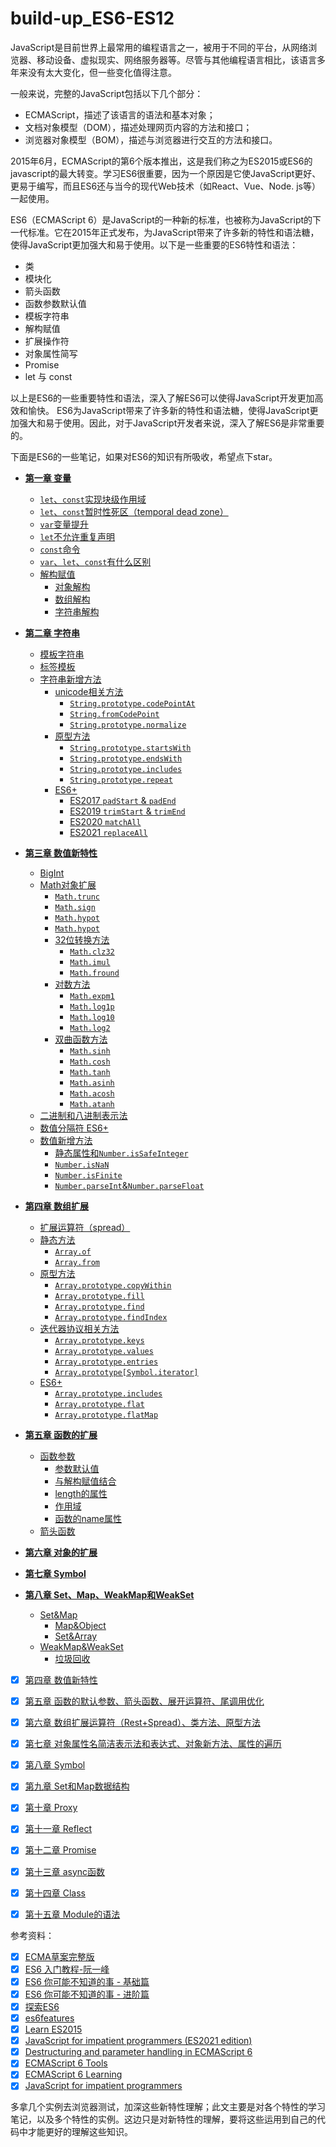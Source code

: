 # build-up_ES6-ES12  

JavaScript是目前世界上最常用的编程语言之一，被用于不同的平台，从网络浏览器、移动设备、虚拟现实、网络服务器等。尽管与其他编程语言相比，该语言多年来没有太大变化，但一些变化值得注意。  

一般来说，完整的JavaScript包括以下几个部分：  
* ECMAScript，描述了该语言的语法和基本对象；
* 文档对象模型（DOM），描述处理网页内容的方法和接口；
* 浏览器对象模型（BOM），描述与浏览器进行交互的方法和接口。

2015年6月，ECMAScript的第6个版本推出，这是我们称之为ES2015或ES6的javascript的最大转变。学习ES6很重要，因为一个原因是它使JavaScript更好、更易于编写，而且ES6还与当今的现代Web技术（如React、Vue、Node. js等）一起使用。

ES6（ECMAScript 6）是JavaScript的一种新的标准，也被称为JavaScript的下一代标准。它在2015年正式发布，为JavaScript带来了许多新的特性和语法糖，使得JavaScript更加强大和易于使用。以下是一些重要的ES6特性和语法：

* 类
* 模块化
* 箭头函数
* 函数参数默认值
* 模板字符串
* 解构赋值
* 扩展操作符
* 对象属性简写
* Promise
* let 与 const

以上是ES6的一些重要特性和语法，深入了解ES6可以使得JavaScript开发更加高效和愉快。 ES6为JavaScript带来了许多新的特性和语法糖，使得JavaScript更加强大和易于使用。因此，对于JavaScript开发者来说，深入了解ES6是非常重要的。

下面是ES6的一些笔记，如果对ES6的知识有所吸收，希望点下star。

* **[第一章 变量](https://github.com/yihan12/build-up_ES6/blob/main/variable/README.md)**
  * [`let`、`const`实现块级作用域](https://github.com/yihan12/build-up_ES6/blob/main/variable#块级作用域)
  * [`let`、`const`暂时性死区（temporal dead zone）](https://github.com/yihan12/build-up_ES6/blob/main/variable#TDZ)
  * [`var`变量提升](https://github.com/yihan12/build-up_ES6/blob/main/variable#变量提升)
  * [`let`不允许重复声明](https://github.com/yihan12/build-up_ES6/blob/main/variable#不允许重复声明)
  * [`const`命令](https://github.com/yihan12/build-up_ES6/blob/main/variable#const命令)
  * [`var`、`let`、`const`有什么区别](https://github.com/yihan12/build-up_ES6/blob/main/variable#区别)
  * [解构赋值](https://github.com/yihan12/build-up_ES6/blob/main/variable/Destructuring.md)
    * [对象解构](https://github.com/yihan12/build-up_ES6/blob/main/variable/Destructuring.md#对象解构)
    * [数组解构](https://github.com/yihan12/build-up_ES6/blob/main/variable/Destructuring.md#数组解构)
    * [字符串解构](https://github.com/yihan12/build-up_ES6/blob/main/variable/Destructuring.md#字符串解构)
  
* **[第二章 字符串](https://github.com/yihan12/build-up_ES6/blob/main/strings/README.md)**
  * [模板字符串](https://github.com/yihan12/build-up_ES6/blob/main/strings#模板字符串)
  * [标签模板](https://github.com/yihan12/build-up_ES6/blob/main/strings#标签模板)
  * [字符串新增方法](https://github.com/yihan12/build-up_ES6/blob/main/strings/addition.md)
    * [unicode相关方法](https://github.com/yihan12/build-up_ES6/blob/main/strings/addition.md#unicode相关方法)  
      * [`String.prototype.codePointAt`](https://github.com/yihan12/build-up_ES6/blob/main/strings/addition.md#unicode相关方法) 
      * [`String.fromCodePoint`](https://github.com/yihan12/build-up_ES6/blob/main/strings/addition.md#unicode相关方法)
      * [`String.prototype.normalize`](https://github.com/yihan12/build-up_ES6/blob/main/strings/addition.md#unicode相关方法)
    * [原型方法](https://github.com/yihan12/build-up_ES6/blob/main/strings/addition.md#原型方法)
      * [`String.prototype.startsWith`](https://github.com/yihan12/build-up_ES6/blob/main/strings/addition.md#原型方法)
      * [`String.prototype.endsWith`](https://github.com/yihan12/build-up_ES6/blob/main/strings/addition.md#原型方法)
      * [`String.prototype.includes`](https://github.com/yihan12/build-up_ES6/blob/main/strings/addition.md#原型方法)
      * [`String.prototype.repeat`](https://github.com/yihan12/build-up_ES6/blob/main/strings/addition.md#原型方法)
    * [ES6+](https://github.com/yihan12/build-up_ES6/tree/main/strings/ES6+.md)
      * [ES2017 `padStart` & `padEnd`](https://github.com/yihan12/build-up_ES6/tree/main/strings/ES6+.md)
      * [ES2019 `trimStart` & `trimEnd`](https://github.com/yihan12/build-up_ES6/tree/main/strings/ES6+.md)
      * [ES2020 `matchAll`](https://github.com/yihan12/build-up_ES6/tree/main/strings/ES6+.md)
      * [ES2021 `replaceAll`](https://github.com/yihan12/build-up_ES6/tree/main/strings/ES6+.md)
       
  
* **[第三章 数值新特性](https://github.com/yihan12/build-up_ES6-ES12/blob/main/number/README.md)**
  * [BigInt](https://github.com/yihan12/build-up_ES6-ES12/blob/main/number#BigInt)
  * [Math对象扩展](https://github.com/yihan12/build-up_ES6-ES12/blob/main/number#Math对象扩展)
     * [`Math.trunc`](https://github.com/yihan12/build-up_ES6-ES12/blob/main/number#Math对象扩展)
     * [`Math.sign`](https://github.com/yihan12/build-up_ES6-ES12/blob/main/number#Math对象扩展)
     * [`Math.hypot`](https://github.com/yihan12/build-up_ES6-ES12/blob/main/number#Math对象扩展)
     * [`Math.hypot`](https://github.com/yihan12/build-up_ES6-ES12/blob/main/number#Math对象扩展)
     * [32位转换方法](https://github.com/yihan12/build-up_ES6-ES12/blob/main/number#Math对象扩展)
       * [`Math.clz32`](https://github.com/yihan12/build-up_ES6-ES12/blob/main/number#Math对象扩展)
       * [`Math.imul`](https://github.com/yihan12/build-up_ES6-ES12/blob/main/number#Math对象扩展)
       * [`Math.fround`](https://github.com/yihan12/build-up_ES6-ES12/blob/main/number#Math对象扩展)
     * [对数方法](https://github.com/yihan12/build-up_ES6-ES12/blob/main/number#Math对象扩展)
       * [`Math.expm1`](https://github.com/yihan12/build-up_ES6-ES12/blob/main/number#Math对象扩展)
       * [`Math.log1p`](https://github.com/yihan12/build-up_ES6-ES12/blob/main/number#Math对象扩展)
       * [`Math.log10`](https://github.com/yihan12/build-up_ES6-ES12/blob/main/number#Math对象扩展)
       * [`Math.log2`](https://github.com/yihan12/build-up_ES6-ES12/blob/main/number#Math对象扩展)
     * [双曲函数方法](https://github.com/yihan12/build-up_ES6-ES12/blob/main/number#Math对象扩展)
       * [`Math.sinh`](https://github.com/yihan12/build-up_ES6-ES12/blob/main/number#Math对象扩展)
       * [`Math.cosh`](https://github.com/yihan12/build-up_ES6-ES12/blob/main/number#Math对象扩展)
       * [`Math.tanh`](https://github.com/yihan12/build-up_ES6-ES12/blob/main/number#Math对象扩展)
       * [`Math.asinh`](https://github.com/yihan12/build-up_ES6-ES12/blob/main/number#Math对象扩展)
       * [`Math.acosh`](https://github.com/yihan12/build-up_ES6-ES12/blob/main/number#Math对象扩展)
       * [`Math.atanh`](https://github.com/yihan12/build-up_ES6-ES12/blob/main/number#Math对象扩展)
  * [二进制和八进制表示法](https://github.com/yihan12/build-up_ES6-ES12/blob/main/number#二进制和八进制表示法)
  * [数值分隔符 ES6+](https://github.com/yihan12/build-up_ES6-ES12/blob/main/number#数值分隔符)
  * [数值新增方法](https://github.com/yihan12/build-up_ES6-ES12/blob/main/number/addition.md)
    * [静态属性和`Number.isSafeInteger`](https://github.com/yihan12/build-up_ES6-ES12/blob/main/number/addition.md)
    * [`Number.isNaN`](https://github.com/yihan12/build-up_ES6-ES12/blob/main/number/addition.md)
    * [`Number.isFinite`](https://github.com/yihan12/build-up_ES6-ES12/blob/main/number/addition.md)
    * [`Number.parseInt`&`Number.parseFloat`](https://github.com/yihan12/build-up_ES6-ES12/blob/main/number/addition.md)

* **[第四章 数组扩展](https://github.com/yihan12/build-up_ES6-ES12/blob/main/array/README.md)**
  * [扩展运算符（spread）](https://github.com/yihan12/build-up_ES6-ES12/blob/main/array#扩展运算符（spread）)
  * [静态方法](https://github.com/yihan12/build-up_ES6-ES12/blob/main/array#静态方法)
    * [`Array.of`](https://github.com/yihan12/build-up_ES6-ES12/blob/main/array#静态方法)
    * [`Array.from`](https://github.com/yihan12/build-up_ES6-ES12/blob/main/array#静态方法)
  * [原型方法](https://github.com/yihan12/build-up_ES6-ES12/blob/main/array#原型方法)
    * [`Array.prototype.copyWithin`](https://github.com/yihan12/build-up_ES6-ES12/blob/main/array#原型方法)
    * [`Array.prototype.fill`](https://github.com/yihan12/build-up_ES6-ES12/blob/main/array#原型方法)
    * [`Array.prototype.find`](https://github.com/yihan12/build-up_ES6-ES12/blob/main/array#原型方法)
    * [`Array.prototype.findIndex`](https://github.com/yihan12/build-up_ES6-ES12/blob/main/array#原型方法)
  * [迭代器协议相关方法](https://github.com/yihan12/build-up_ES6-ES12/blob/main/array#迭代器协议相关方法)  
    * [`Array.prototype.keys`](https://github.com/yihan12/build-up_ES6-ES12/blob/main/array#迭代器协议相关方法)  
    * [`Array.prototype.values`](https://github.com/yihan12/build-up_ES6-ES12/blob/main/array#迭代器协议相关方法)  
    * [`Array.prototype.entries`](https://github.com/yihan12/build-up_ES6-ES12/blob/main/array#迭代器协议相关方法)
    * [`Array.prototype[Symbol.iterator]`](https://github.com/yihan12/build-up_ES6-ES12/blob/main/array#迭代器协议相关方法)
  * [ES6+](https://github.com/yihan12/build-up_ES6-ES12/blob/main/array/ES6%2B.md)
    * [`Array.prototype.includes`](https://github.com/yihan12/build-up_ES6-ES12/blob/main/array/ES6%2B.md#includes)
    * [`Array.prototype.flat`](https://github.com/yihan12/build-up_ES6-ES12/blob/main/array/ES6%2B.md#flat)
    * [`Array.prototype.flatMap`](https://github.com/yihan12/build-up_ES6-ES12/blob/main/array/ES6%2B.md#flatMap)

* **[第五章 函数的扩展](https://github.com/yihan12/build-up_ES6-ES12/blob/main/array/README.md)**
  * [函数参数](https://github.com/yihan12/build-up_ES6-ES12/blob/main/function/README.md)
    * [参数默认值](https://github.com/yihan12/build-up_ES6-ES12/blob/main/function#函数默认值)
    * [与解构赋值结合](https://github.com/yihan12/build-up_ES6-ES12/blob/main/function#与解构赋值结合)
    * [length的属性](https://github.com/yihan12/build-up_ES6-ES12/blob/main/function#length的属性)
    * [作用域](https://github.com/yihan12/build-up_ES6-ES12/blob/main/function#作用域)
    * [函数的name属性](https://github.com/yihan12/build-up_ES6-ES12/blob/main/function#函数的name属性)
  * [箭头函数](https://github.com/yihan12/build-up_ES6-ES12/blob/main/function/arrow%20function.md)


* **[第六章 对象的扩展]()**

* **[第七章 Symbol]()**

* **[第八章 Set、Map、WeakMap和WeakSet](https://github.com/yihan12/build-up_ES6-ES12/blob/main/Set%26Map/README.md)**
  * [Set&Map](https://github.com/yihan12/build-up_ES6-ES12/blob/main/Set%26Map/README.md)
    * [Map&Object](https://github.com/yihan12/build-up_ES6-ES12/blob/main/Set%26Map/Map%26Object.md)
    * [Set&Array](https://github.com/yihan12/build-up_ES6-ES12/blob/main/Set%26Map/Set%26Array.md)
  * [WeakMap&WeakSet](https://github.com/yihan12/build-up_ES6-ES12/blob/main/Set%26Map/WeakMap%26WeakSet.md)
    * [垃圾回收](https://github.com/yihan12/build-up_ES6-ES12/blob/main/Set%26Map/%E5%9E%83%E5%9C%BE%E5%9B%9E%E6%94%B6.md)
 


- [x] [第四章 数值新特性](https://github.com/yihan12/build-up_ES6/blob/main/%E7%AC%AC%E5%9B%9B%E7%AB%A0/%E6%95%B0%E5%80%BC.md)  
- [x] [第五章 函数的默认参数、箭头函数、展开运算符、尾调用优化](https://github.com/yihan12/build-up_ES6/blob/main/%E7%AC%AC%E4%BA%94%E7%AB%A0/%E5%87%BD%E6%95%B0.md)  
- [x] [第六章 数组扩展运算符（Rest+Spread）、类方法、原型方法](https://github.com/yihan12/build-up_ES6/blob/main/%E7%AC%AC%E5%85%AD%E7%AB%A0/%E6%95%B0%E7%BB%84.md)  
- [x] [第七章 对象属性名简洁表示法和表达式、对象新方法、属性的遍历](https://github.com/yihan12/build-up_ES6/blob/main/%E7%AC%AC%E4%B8%83%E7%AB%A0/%E5%AF%B9%E8%B1%A1.md)  
- [x] [第八章 Symbol](https://github.com/yihan12/build-up_ES6/blob/main/%E7%AC%AC%E5%85%AB%E7%AB%A0/Symbol.md)  
- [x] [第九章 Set和Map数据结构](https://github.com/yihan12/build-up_ES6/blob/main/%E7%AC%AC%E4%B9%9D%E7%AB%A0/Set%E5%92%8CMap%E6%95%B0%E6%8D%AE%E7%BB%93%E6%9E%84.md)    
- [x] [第十章 Proxy](https://github.com/yihan12/build-up_ES6/blob/main/%E7%AC%AC%E5%8D%81%E7%AB%A0/Proxy.md)    
- [x] [第十一章 Reflect](https://github.com/yihan12/build-up_ES6/blob/main/%E7%AC%AC%E5%8D%81%E4%B8%80%E7%AB%A0/Reflect.md)    
- [x] [第十二章 Promise](https://github.com/yihan12/build-up_ES6/blob/main/%E7%AC%AC%E5%8D%81%E4%BA%8C%E7%AB%A0/Promise.md)    
- [x] [第十三章 async函数](https://github.com/yihan12/build-up_ES6/blob/main/%E7%AC%AC%E5%8D%81%E4%B8%89%E7%AB%A0/async%E5%87%BD%E6%95%B0.md)   
- [x] [第十四章 Class](https://github.com/yihan12/build-up_ES6/blob/main/%E7%AC%AC%E5%8D%81%E5%9B%9B%E7%AB%A0/Class.md)  
- [x] [第十五章 Module的语法](https://github.com/yihan12/build-up_ES6/blob/main/%E7%AC%AC%E5%8D%81%E4%BA%94%E7%AB%A0/Module%E7%9A%84%E8%AF%AD%E6%B3%95.md) 


参考资料：    

- [x] [ECMA草案完整版](https://tc39.es/ecma262/)  
- [x] [ES6 入门教程-阮一峰](https://es6.ruanyifeng.com/)  
- [x] [ES6 你可能不知道的事 - 基础篇](https://fed.taobao.org/blog/taofed/do71ct/es6-basics/?spm=taofed.bloginfo.header.7.61645ac80rx381)  
- [x] [ES6 你可能不知道的事 - 进阶篇](https://fed.taobao.org/blog/taofed/do71ct/es6-advanced/?spm=taofed.bloginfo.header.8.63f95ac8RY67Pn)  
- [x] [探索ES6](http://es6-org.github.io/exploring-es6/)  
- [x] [es6features](https://github.com/lukehoban/es6features#readme)  
- [x] [Learn ES2015](https://babeljs.io/docs/en/learn)  
- [x] [JavaScript for impatient programmers (ES2021 edition)](https://exploringjs.com/impatient-js/ch_destructuring.html)  
- [x] [Destructuring and parameter handling in ECMAScript 6](https://2ality.com/2015/01/es6-destructuring.html)  
- [x] [ECMAScript 6 Tools](https://github.com/addyosmani/es6-tools)  
- [x] [ECMAScript 6 Learning](https://github.com/ericdouglas/ES6-Learning)  
- [x] [JavaScript for impatient programmers](https://exploringjs.com/impatient-js/toc.html)  

多拿几个实例去浏览器测试，加深这些新特性理解；此文主要是对各个特性的学习笔记，以及多个特性的实例。这边只是对新特性的理解，要将这些运用到自己的代码中才能更好的理解这些知识。



